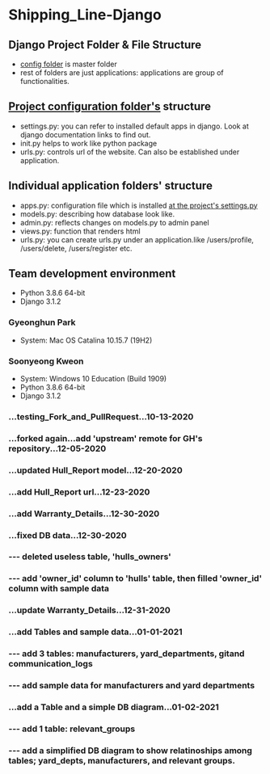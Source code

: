 # Shipping_Line-Django

## Django Project Folder & File Structure

- [config folder](./config) is master folder
- rest of folders are just applications: applications are group of functionalities.

## [Project configuration folder's](./config) structure

- settings.py: you can refer to installed default apps in django. Look at django documentation links to find out.
- init.py helps to work like python package
- urls.py: controls url of the website. Can also be established under application.

## Individual application folders' structure

- apps.py: configuration file which is installed [at the project's settings.py](./config/settings.py)
- models.py: describing how database look like.
- admin.py: reflects changes on models.py to admin panel
- views.py: function that renders html
- urls.py: you can create urls.py under an application.like /users/profile, /users/delete, /users/register etc.

## Team development environment

- Python 3.8.6 64-bit
- Django 3.1.2

### Gyeonghun Park

- System: Mac OS Catalina 10.15.7 (19H2)

### Soonyeong Kweon

- System: Windows 10 Education (Build 1909)
- Python 3.8.6 64-bit
- Django 3.1.2

### ...testing_Fork_and_PullRequest...10-13-2020

### ...forked again...add 'upstream' remote for GH's repository...12-05-2020

### ...updated Hull_Report model...12-20-2020

### ...add Hull_Report url...12-23-2020

### ...add Warranty_Details...12-30-2020

### ...fixed DB data...12-30-2020
###     --- deleted useless table, 'hulls_owners'
###     --- add 'owner_id' column to 'hulls' table, then filled 'owner_id' column with sample data

### ...update Warranty_Details...12-31-2020

### ...add Tables and sample data...01-01-2021
###     --- add 3 tables: manufacturers, yard_departments, gitand communication_logs
###     --- add sample data for manufacturers and yard departments

### ...add a Table and a simple DB diagram...01-02-2021
###     --- add 1 table: relevant_groups
###     --- add a simplified DB diagram to show relatinoships among tables; yard_depts, manufacturers, and relevant groups.
